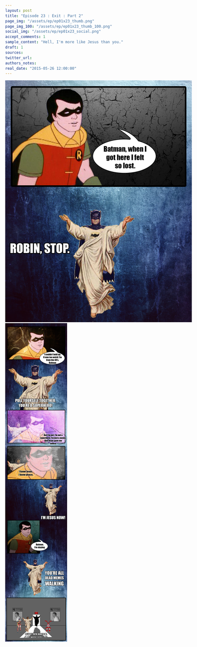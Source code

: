```yaml
---
layout: post
title: "Episode 23 : Exit : Part 2"
page_img: "/assets/ep/ep01x23_thumb.png"
page_img_100: "/assets/ep/ep01x23_thumb_100.png"
social_img: "/assets/ep/ep01x23_social.png"
accept_comments: 1
sample_content: "Hell, I'm more like Jesus than you."
draft: 1
sources: 
twitter_url: 
authors_notes: 
real_date: "2015-05-26 12:00:00"
---
```



<div style="margin-left: auto; margin-right: auto; width: 600px;">
  <img src="/assets/ep/ep01x23b_01.png" alt="Exit - Know Jesus" />
  <img src="/assets/ep/ep01x23b_02.png" alt="Exit - Know Jesus" />
</div>

<div style="display: none">
  Script:

</div>

